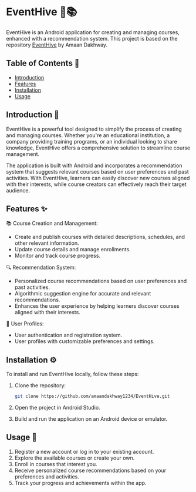 # EventHive 🐝📚

EventHive is an Android application for creating and managing courses, enhanced with a recommendation system. This project is based on the repository [EventHive](https://github.com/amaandakhway1234/EventHive) by Amaan Dakhway.

## Table of Contents 📑

- [Introduction](#introduction)
- [Features](#features)
- [Installation](#installation)
- [Usage](#usage)

## Introduction 📝

EventHive is a powerful tool designed to simplify the process of creating and managing courses. Whether you're an educational institution, a company providing training programs, or an individual looking to share knowledge, EventHive offers a comprehensive solution to streamline course management.

The application is built with Android and incorporates a recommendation system that suggests relevant courses based on user preferences and past activities. With EventHive, learners can easily discover new courses aligned with their interests, while course creators can effectively reach their target audience.

## Features ✨

📚 Course Creation and Management:
- Create and publish courses with detailed descriptions, schedules, and other relevant information.
- Update course details and manage enrollments.
- Monitor and track course progress.

🔍 Recommendation System:
- Personalized course recommendations based on user preferences and past activities.
- Algorithmic suggestion engine for accurate and relevant recommendations.
- Enhances the user experience by helping learners discover courses aligned with their interests.

🌟 User Profiles:
- User authentication and registration system.
- User profiles with customizable preferences and settings.


## Installation ⚙️

To install and run EventHive locally, follow these steps:

1. Clone the repository:

   ```bash
   git clone https://github.com/amaandakhway1234/EventHive.git
   ```
2. Open the project in Android Studio.

3. Build and run the application on an Android device or emulator.

## Usage 🚀
1. Register a new account or log in to your existing account.
2. Explore the available courses or create your own.
3. Enroll in courses that interest you.
4. Receive personalized course recommendations based on your preferences and activities.
6. Track your progress and achievements within the app.
